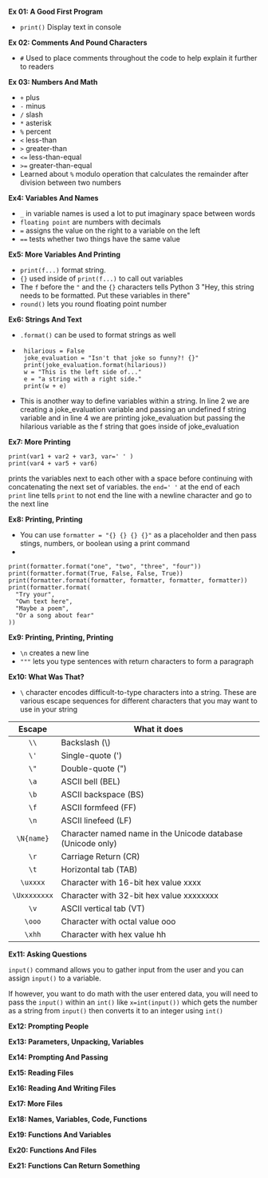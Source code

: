 **Ex 01: A Good First Program**
- `print()` Display text in console


**Ex 02: Comments And Pound Characters**
 - `#` Used to place comments throughout the code to help explain it further to readers

**Ex 03: Numbers And Math**
 - `+` plus
 - `-` minus
 - `/` slash
 - `*` asterisk
 - `%` percent
 - `<` less-than
 - `>` greater-than
 - `<=` less-than-equal
 - `>=` greater-than-equal
 - Learned about `%` modulo operation that calculates the remainder after division between two numbers

**Ex4: Variables And Names**
 - `_` in variable names is used a lot to put imaginary space between words
 - `floating point` are numbers with decimals
 - `=` assigns the value on the right to a variable on the left
 - `==` tests whether two things have the same value

**Ex5: More Variables And Printing**
 - `print(f...)` format string.
 - `{}` used inside of `print(f...)` to call out variables
 - The `f` before the `"` and the `{}` characters tells Python 3 "Hey, this string needs to be formatted. Put these variables in there"
 - `round()` lets you round floating point number

**Ex6: Strings And Text**
 - `.format()` can be used to format strings as well
 -
   ```
    hilarious = False
    joke_evaluation = "Isn't that joke so funny?! {}"
    print(joke_evaluation.format(hilarious))
    w = "This is the left side of..."
    e = "a string with a right side."
    print(w + e)
   ```

 - This is another way to define variables within a string. In line 2 we are creating a joke_evaluation variable and passing an undefined f string variable  and in line 4 we are printing joke_evaluation but passing the hilarious variable as the f string that goes inside of joke_evaluation

**Ex7: More Printing**

```
print(var1 + var2 + var3, var=' ' )
print(var4 + var5 + var6)
```

prints the variables next to each other with a space before continuing with concatenating the next set of variables. the `end=' '` at the end of each `print` line tells `print` to not end the line with a newline character and go to the next line

**Ex8: Printing, Printing**
 - You can use `formatter = "{} {} {} {}"` as a placeholder and then pass stings, numbers, or boolean using a print command
  -
  ``` print(formatter.format(1, 2, 3, 4))
print(formatter.format("one", "two", "three", "four"))
print(formatter.format(True, False, False, True))
print(formatter.format(formatter, formatter, formatter, formatter))
print(formatter.format(
    "Try your",
    "Own text here",
    "Maybe a poem",
    "Or a song about fear"
))
```

**Ex9: Printing, Printing, Printing**
 - `\n` creates a new line
 - `"""` lets you type sentences with return characters to form a paragraph

**Ex10: What Was That?**
 - `\` character encodes difficult-to-type characters into a string. These are various escape sequences for different characters that you may want to use in your string

 |Escape|What it does|
 |:----:|------------|
 |`\\`|Backslash (\\)|
 |`\'`|Single-quote (')|
 |`\"`|Double-quote (")|
 |`\a`|ASCII bell (BEL)|
 |`\b`|ASCII backspace (BS)|
 |`\f`|ASCII formfeed (FF)|
 |`\n`|ASCII linefeed (LF)|
 |`\N{name}`|Character named name in the Unicode database (Unicode only)|
 |`\r`|Carriage Return (CR)|
 |`\t`|Horizontal tab (TAB)|
 |`\uxxxx`|Character with 16-bit hex value xxxx|
 |`\Uxxxxxxxx`|Character with 32-bit hex value xxxxxxxx|
 |`\v`|ASCII vertical tab (VT)|
 |`\ooo`|Character with octal value ooo|
 |`\xhh`|Character with hex value hh|

**Ex11: Asking Questions**

`input()` command allows you to gather input from the user and you can assign `input()` to a variable.

If however, you want to do math with the user entered data, you will need to pass the `input()` within an `int()` like `x=int(input())` which gets the number as a string from `input()` then converts it to an integer using `int()`

**Ex12: Prompting People**

**Ex13: Parameters, Unpacking, Variables**

**Ex14: Prompting And Passing**

**Ex15: Reading Files**

**Ex16: Reading And Writing Files**

**Ex17: More Files**

**Ex18: Names, Variables, Code, Functions**

**Ex19: Functions And Variables**

**Ex20: Functions And Files**

**Ex21: Functions Can Return Something**
